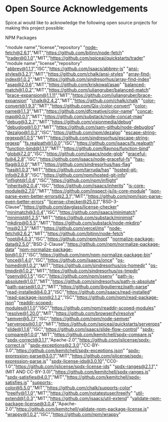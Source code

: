 # Open Source Acknowledgements

Spice.ai would like to acknowledge the following open source projects for making this project possible:

NPM Packages

"module name","license","repository"
"node-fetch@2.6.1","MIT","https://github.com/bitinn/node-fetch"
"trader@0.1.0","MIT","https://github.com/spiceai/quickstarts/trader"
"module name","license","repository"
"abbrev@1.1.1","ISC","https://github.com/isaacs/abbrev-js"
"ansi-styles@3.2.1","MIT","https://github.com/chalk/ansi-styles"
"array-find-index@1.0.2","MIT","https://github.com/sindresorhus/array-find-index"
"asap@2.0.6","MIT","https://github.com/kriskowal/asap"
"balanced-match@1.0.2","MIT","https://github.com/juliangruber/balanced-match"
"brace-expansion@1.1.11","MIT","https://github.com/juliangruber/brace-expansion"
"chalk@2.4.2","MIT","https://github.com/chalk/chalk"
"color-convert@1.9.3","MIT","https://github.com/Qix-/color-convert"
"color-name@1.1.3","MIT","https://github.com/dfcreative/color-name"
"concat-map@0.0.1","MIT","https://github.com/substack/node-concat-map"
"debug@3.2.7","MIT","https://github.com/visionmedia/debug"
"debuglog@1.0.1","MIT","https://github.com/sam-github/node-debuglog"
"dezalgo@1.0.3","ISC","https://github.com/npm/dezalgo"
"escape-string-regexp@1.0.5","MIT","https://github.com/sindresorhus/escape-string-regexp"
"fs.realpath@1.0.0","ISC","https://github.com/isaacs/fs.realpath"
"function-bind@1.1.1","MIT","https://github.com/Raynos/function-bind"
"glob@7.2.0","ISC","https://github.com/isaacs/node-glob"
"graceful-fs@4.2.8","ISC","https://github.com/isaacs/node-graceful-fs"
"has-flag@3.0.0","MIT","https://github.com/sindresorhus/has-flag"
"has@1.0.3","MIT","https://github.com/tarruda/has"
"hosted-git-info@2.8.9","ISC","https://github.com/npm/hosted-git-info"
"inflight@1.0.6","ISC","https://github.com/npm/inflight"
"inherits@2.0.4","ISC","https://github.com/isaacs/inherits"
"is-core-module@2.7.0","MIT","https://github.com/inspect-js/is-core-module"
"json-parse-even-better-errors@2.3.1","MIT","https://github.com/npm/json-parse-even-better-errors"
"license-checker@25.0.1","BSD-3-Clause","https://github.com/davglass/license-checker"
"minimatch@3.0.4","ISC","https://github.com/isaacs/minimatch"
"minimist@1.2.5","MIT","https://github.com/substack/minimist"
"mkdirp@0.5.5","MIT","https://github.com/substack/node-mkdirp"
"ms@2.1.3","MIT","https://github.com/vercel/ms"
"node-fetch@2.6.2","MIT","https://github.com/bitinn/node-fetch"
"nopt@4.0.3","ISC","https://github.com/npm/nopt"
"normalize-package-data@2.5.0","BSD-2-Clause","https://github.com/npm/normalize-package-data"
"npm-normalize-package-bin@1.0.1","ISC","https://github.com/npm/npm-normalize-package-bin"
"once@1.4.0","ISC","https://github.com/isaacs/once"
"os-homedir@1.0.2","MIT","https://github.com/sindresorhus/os-homedir"
"os-tmpdir@1.0.2","MIT","https://github.com/sindresorhus/os-tmpdir"
"osenv@0.1.5","ISC","https://github.com/npm/osenv"
"path-is-absolute@1.0.1","MIT","https://github.com/sindresorhus/path-is-absolute"
"path-parse@1.0.7","MIT","https://github.com/jbgutierrez/path-parse"
"read-installed@4.0.3","ISC","https://github.com/isaacs/read-installed"
"read-package-json@2.1.2","ISC","https://github.com/npm/read-package-json"
"readdir-scoped-modules@1.1.0","ISC","https://github.com/npm/readdir-scoped-modules"
"resolve@1.20.0","MIT","https://github.com/browserify/resolve"
"semver@5.7.1","ISC","https://github.com/npm/node-semver"
"serverops@0.1.0","MIT","https://github.com/spiceai/quickstarts/serverops"
"slide@1.1.6","ISC","https://github.com/isaacs/slide-flow-control"
"spdx-compare@1.0.0","MIT","https://github.com/kemitchell/spdx-compare.js"
"spdx-correct@3.1.1","Apache-2.0","https://github.com/jslicense/spdx-correct.js"
"spdx-exceptions@2.3.0","CC-BY-3.0","https://github.com/kemitchell/spdx-exceptions.json"
"spdx-expression-parse@3.0.1","MIT","https://github.com/jslicense/spdx-expression-parse.js"
"spdx-license-ids@3.0.10","CC0-1.0","https://github.com/jslicense/spdx-license-ids"
"spdx-ranges@2.1.1","(MIT AND CC-BY-3.0)","https://github.com/kemitchell/spdx-ranges.js"
"spdx-satisfies@4.0.1","MIT","https://github.com/kemitchell/spdx-satisfies.js"
"supports-color@5.5.0","MIT","https://github.com/chalk/supports-color"
"treeify@1.1.0","MIT","https://github.com/notatestuser/treeify"
"util-extend@1.0.3","MIT","https://github.com/isaacs/util-extend"
"validate-npm-package-license@3.0.4","Apache-2.0","https://github.com/kemitchell/validate-npm-package-license.js"
"wrappy@1.0.2","ISC","https://github.com/npm/wrappy"
